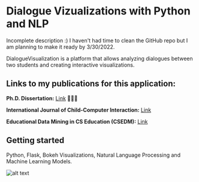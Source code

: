 # Dialogue Vizualizations with Python and NLP

Incomplete description :) I haven't had time to clean the GitHub repo but I am planning to make it ready by 3/30/2022.

DialogueVisualization is a platform that allows analyzing dialogues between two students and creating interactive visualizations. 

## Links to my publications for this application: 

**Ph.D. Dissertation:** <a href="https://ufdcimages.uflib.ufl.edu/UF/E0/05/68/49/00001/Celepkolu_M.pdf">Link</a> 👨🏻‍💻 

**International Journal of Child-Computer Interaction:** <a href="http://learndialogue.org/pdf/LearnDialogue-Celepkolu-IJCCI-2020.pdf">Link</a>

<!-- **International Journal of Child-Computer Interaction: ** <a href="http://learndialogue.org/pdf/LearnDialogue-Celepkolu-IJCCI-2020.pdf">Link</a> -->

**Educational Data Mining in CS Education (CSEDM):** <a href="http://learndialogue.org/pdf/LearnDialogue-Celepkolu-CSEDM-2019.pdf">Link</a>

## Getting started
Python, Flask, Bokeh Visualizations, Natural Language Processing and Machine Learning Models. 

<!-- # Running 
Open a Command Prompt or Terminal in the repository and run the following -->

![alt text](https://github.com/mckolu/DialogViz/blob/main/Picture1.png)


